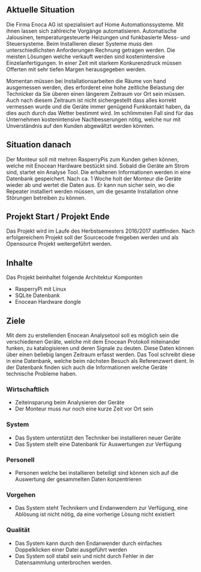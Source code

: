 ## Aktuelle Situation

Die Firma Enoca AG ist spezialisiert auf Home Automationssysteme. Mit ihnen lassen sich zahlreiche Vorgänge automatisieren.
Automatische Jalousinen, temperaturgesteuerte Heizungen und funkbasierte Mess- und Steuersysteme.
Beim Installieren dieser Systeme muss den unterschiedlichsten Anforderungen Rechnung getragen werden.
Die meisten Lösungen welche verkauft werden sind kostenintensive Einzelanfertigungen.
In einer Zeit mit starkem Konkurenzdruck müssen Offerten mit sehr tiefen Margen herausgegeben werden.

Momentan müssen bei Installationsarbeiten die Räume von hand ausgemessen werden, dies erforderet eine hohe zeitliche Belastung der Technicker da Sie überen einen längerem Zeitraum vor Ort sein müssen.
Auch nach diesem Zeitraum ist nicht sichergestellt dass alles korrekt vermessen wurde und die Geräte immer genügend Funkkontakt haben, da dies auch durch das Wetter bestimmt wird.
Im schlimmsten Fall sind für das Unternehmen kostenintensive Nachbesserungen nötig, welche nur mit Unverständnis auf den Kunden abgewältzt werden könnten.

## Situation danach
Der Monteur soll mit mehren RasperryPis zum Kunden gehen können, welche mit Enocean Hardware bestückt sind. Sobald die Geräte am Strom sind, startet ein Analyse Tool.
Die erhaltenen Informationen werden in eine Datenbank gespeichert. Nach ca. 1 Woche holt der Monteur die Geräte wieder ab und wertet die Daten aus. Er kann nun sicher sein, wo die Repeater installiert werden müssen, um die gesamte Installation ohne Störungen betreiben zu können.


## Projekt Start / Projekt Ende
Das Projekt wird im Laufe des Herbstsemesters 2016/2017 stattfinden. Nach erfolgereichem Projekt soll der Sourcecode freigeben werden und als Opensource Projekt weitergeführt werden.

## Inhalte

Das Projekt beinhaltet folgende Architektur Komponten
- RasperryPi mit Linux
- SQLite Datenbank
- Enocean Hardware dongle


## Ziele

Mit dem zu erstellenden Enocean Analysetool soll es möglich sein die verschiedenen Geräte, welche mit dem Enocean Protokoll miteinander funken, zu katalogisieren und deren Signale zu deuten. Diese Daten können über einen beliebig langen Zeitraum erfasst werden. Das Tool schreibt diese in eine Datenbank, welche beim nächsten Besuch als Referenzwert dient.
In der Datenbank finden sich auch die Informationen welche Geräte technische Probleme haben.

### Wirtschaftlich
- Zeiteinsparung beim Analysieren der Geräte
- Der Monteur muss nur noch eine kurze Zeit vor Ort sein

### System
- Das System unterstützt den Techniker bei installieren neuer Geräte
- Das System stellt eine Datenbank für Auswertungen zur Verfügung

### Personell
- Personen welche bei installieren beteiligt sind können sich auf die Auswertung der gesammelten Daten konzentrieren

### Vorgehen
- Das System steht Technikern und Endanwendern zur Verfügung, eine Ablösung ist nicht nötig, da eine vorherige Lösung nicht existiert

### Qualität
- Das System kann durch den Endanwender durch einfaches Doppelklicken einer Datei ausgeführt werden
- Das System soll stabil sein und nicht durch Fehler in der Datensammlung unterbrochen werden.
